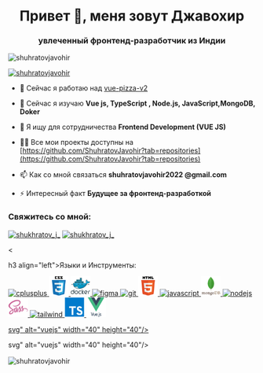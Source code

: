 <h1 align="center">Привет 👋, меня зовут Джавохир</h1>
<h3 align="center">увлеченный фронтенд-разработчик из Индии</h3>

<p align="left"> <img src=" https://komarev.com/ghpvc/?username=shuhratovjavohir&label=Profile%20views&color=0e75b6&style=flat" alt="shuhratovjavohir" /> </p>

<p align="left"> <a href="https:/ /github.com/ryo-ma/github-profile-trophy"><img src="https://github-profile-trophy.vercel.app/?username=shuhratovjavohir" alt="shuhratovjavohir" /></a > </p>

- 🔭 Сейчас я работаю над [vue-pizza-v2](https://github.com/ShuhratovJavohir/vue-pizza-V2)

- 🌱 Сейчас я изучаю **Vue js, TypeScript , Node.js, JavaScript,MongoDB, Doker**

- 👯 Я ищу для сотрудничества **Frontend Development (VUE JS)**

- 👨‍💻 Все мои проекты доступны на [https://github.com/ShuhratovJavohir?tab=repositories](https://github.com/ShuhratovJavohir?tab=repositories)

- 📫 Как со мной связаться **shuhratovjavohir2022 @gmail.com**

- ⚡ Интересный факт **Будущее за фронтенд-разработкой**

<h3 align="left">Свяжитесь со мной:</h3>
<p align="left">
<a href="https: //codepen.io/shukhratov_j_" target="blank"><img align="center" src="https://raw.githubusercontent.com/rahuldkjain/github-profile-readme-generator/master/src/images/ icons/Social/codepen.svg" alt="shukhratov_j_" height="30" width="40" /></a>
<a href="https://instagram.com/shukhratov_j_" target="blank"><img align="center" src="https://raw.githubusercontent.com/rahuldkjain/github-profile-readme-generator /master/src/images/icons/Social/instagram.svg" alt="shukhratov_j_" height="30" width="40" /></a> </p>
<

h3 align="left">Языки и Инструменты:</h3>
<p align="left"> <a href="https://www.w3schools.com/cpp/" target="_blank" rel="noreferrer"> <img src="https://raw.githubusercontent. com/devicons/devicon/master/icons/cplusplus/cplusplus-original.svg" alt="cplusplus" width="40" height="40"/> </a> <a href="https://www. w3schools.com/css/" target="_blank" rel="noreferrer"> <img src="https://raw.githubusercontent.com/devicons/devicon/master/icons/css3/css3-original-wordmark.svg " alt="css3" width="40" height="40"/> </a> <a href="https://www.docker.com/" target="_blank" rel="noreferrer"> <img src="https://raw.githubusercontent.com/devicons/devicon/master/icons/docker/docker-original-wordmark.svg" alt=" docker" width="40" height="40"/> </a> <a href="https://www.figma.com/" target="_blank" rel="noreferrer"> <img src=" https://www.vectorlogo.zone/logos/figma/figma-icon.svg" alt="figma" width="40" height="40"/> </a> <a href="https:// git-scm.com/" target="_blank" rel="noreferrer"> <img src="https://www.vectorlogo.zone/logos/git-scm/git-scm-icon.svg" alt="git" width="40" height="40"/> </a> <a href="https://www.w3.org/html/" target="_blank" rel="noreferrer "> <img src="https://raw.githubusercontent.com/devicons/devicon/master/icons/html5/html5-original-wordmark.svg" alt="html5" width="40" height="40" /> </a> <a href="https://developer.mozilla.org/en-US/docs/Web/JavaScript" target="_blank" rel="noreferrer"> <img src="https:/ /raw.githubusercontent.com/devicons/devicon/master/icons/javascript/javascript-original.svg" alt="javascript" width="40" height="40"/> </a> <a href="https://www.mongodb.com/" target="_blank" rel="noreferrer"> <img src="https://raw.githubusercontent.com/devicons/devicon/master/icons/mongodb/mongodb-original-wordmark.svg" alt="mongodb" width="40" height="40"/> </a> <a href="https://nodejs.org" target="_blank" rel="noreferrer"> <img src="https://raw.githubusercontent.com/devicons/devicon/master/icons /nodejs/nodejs-original-wordmark.svg" alt="nodejs" width="40" height="40"/> </a> <a href="https://sass-lang.com" target="_blank" rel="noreferrer"> <img src="https://raw.githubusercontent.com/devicons/devicon/master/icons/sass/sass-original.svg" alt="sass" ширина ="40" height="40"/> </a> <a href="https://tailwindcss.com/" target="_blank" rel="noreferrer"> <img src="https://www .vectorlogo.zone/logos/tailwindcss/tailwindcss-icon.svg" alt="tailwind" width="40" height="40"/> </a> <a href="https://www.typescriptlang.org /" target="_blank" rel="noreferrer"> <img src="https://raw.githubusercontent.com/devicons/devicon/master/icons/typescript/typescript-original.svg" alt="typescript" width="40" height="40"/> </a> <a href="https://vuejs.org/" target="_blank" rel="noreferrer"> <img src="https://raw.githubusercontent.com/devicons/devicon/master/icons/vuejs/vuejs-original-wordmark.svg" alt="vuejs" width="40" height="40"/> </ а> </p>svg" alt="vuejs" width="40" height="40"/> </a> </p>svg" alt="vuejs" width="40" height="40"/> </a> </p>

<p><img align="center" src="https://github-readme-stats.vercel.app/api/top-langs?username=shuhratovjavohir&show_icons=true&locale=en&layout=compact" alt="shuhratovjavohir" /> </p>

